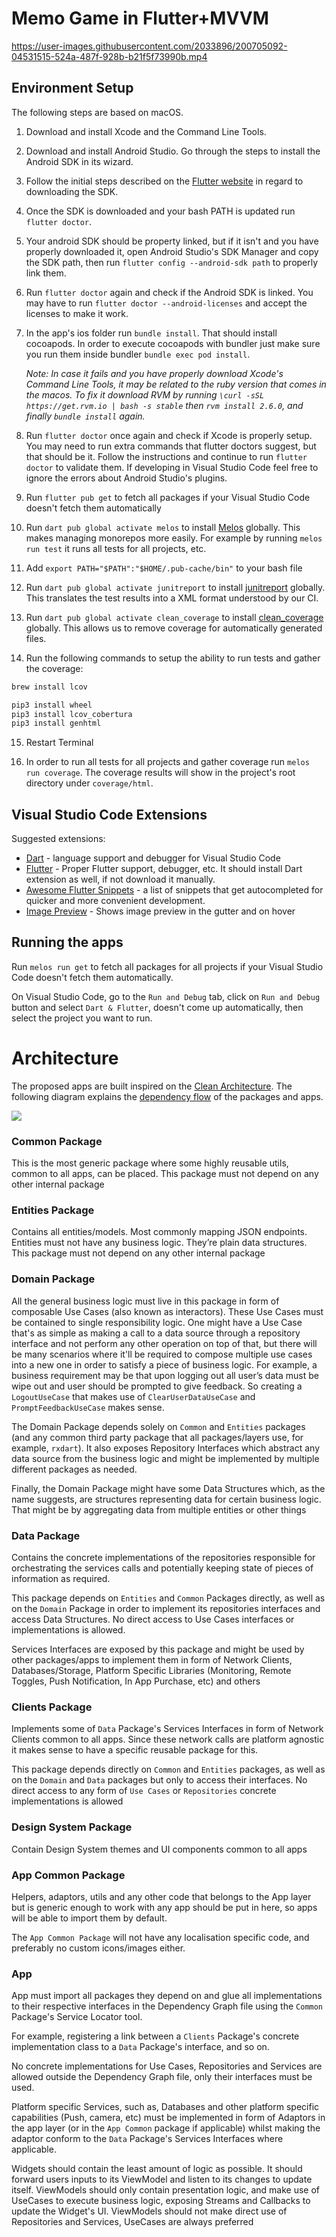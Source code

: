 # Memo Game in Flutter+MVVM

https://user-images.githubusercontent.com/2033896/200705092-04531515-524a-487f-928b-b21f5f73990b.mp4

## Environment Setup

The following steps are based on macOS.

1. Download and install Xcode and the Command Line Tools.

2. Download and install Android Studio. Go through the steps to install the Android SDK in its wizard.

3. Follow the initial steps described on the [Flutter website](https://flutter.dev/docs/get-started/install/macos) in regard to downloading the SDK.

4. Once the SDK is downloaded and your bash PATH is updated run `flutter doctor`.

5. Your android SDK should be property linked, but if it isn't and you have properly downloaded it, open Android Studio's SDK Manager and copy the SDK path, then run `flutter config --android-sdk path` to properly link them.

6. Run `flutter doctor` again and check if the Android SDK is linked. You may have to run `flutter doctor --android-licenses` and accept the licenses to make it work.

7. In the app's ios folder run `bundle install`. That should install cocoapods. In order to execute cocoapods with bundler just make sure you run them inside bundler `bundle exec pod install`.

    *Note: In case it fails and you have properly download Xcode's Command Line Tools, it may be related to the ruby version that comes in the macos. To fix it download RVM by running `\curl -sSL https://get.rvm.io | bash -s stable` then `rvm install 2.6.0`, and finally `bundle install` again.*

8. Run `flutter doctor` once again and check if Xcode is properly setup. You may need to run extra commands that flutter doctors suggest, but that should be it. Follow the instructions and continue to run `flutter doctor` to validate them. If developing in Visual Studio Code feel free to ignore the errors about Android Studio's plugins.

9. Run `flutter pub get` to fetch all packages if your Visual Studio Code doesn't fetch them automatically

10. Run `dart pub global activate melos` to install [Melos](https://pub.dev/packages/melos) globally. This makes managing monorepos more easily. For example by running `melos run test` it runs all tests for all projects, etc.

11. Add `export PATH="$PATH":"$HOME/.pub-cache/bin"` to your bash file

12. Run `dart pub global activate junitreport` to install [junitreport](https://pub.dev/packages/junitreport) globally. This translates the test results into a XML format understood by our CI.

13. Run `dart pub global activate clean_coverage` to install [clean_coverage](https://pub.dev/packages/clean_coverage) globally. This allows us to remove coverage for automatically generated files.

14. Run the following commands to setup the ability to run tests and gather the coverage:

```bash
brew install lcov

pip3 install wheel
pip3 install lcov_cobertura
pip3 install genhtml
```

15. Restart Terminal

16. In order to run all tests for all projects and gather coverage run `melos run coverage`. The coverage results will show in the project's root directory under `coverage/html`.

## Visual Studio Code Extensions

Suggested extensions:

- [Dart](https://marketplace.visualstudio.com/items?itemName=Dart-Code.dart-code) - language support and debugger for Visual Studio Code
- [Flutter](https://marketplace.visualstudio.com/items?itemName=Dart-Code.flutter) - Proper Flutter support, debugger, etc. It should install Dart extension as well, if not download it manually.
- [Awesome Flutter Snippets](https://marketplace.visualstudio.com/items?itemName=Nash.awesome-flutter-snippets) - a list of snippets that get autocompleted for quicker and more convenient development.
- [Image Preview](https://marketplace.visualstudio.com/items?itemName=kisstkondoros.vscode-gutter-preview) - Shows image preview in the gutter and on hover

## Running the apps

Run `melos run get` to fetch all packages for all projects if your Visual Studio Code doesn't fetch them automatically.

On Visual Studio Code, go to the `Run and Debug` tab, click on `Run and Debug` button and select `Dart & Flutter`, doesn't come up automatically, then select the project you want to run.

# Architecture

The proposed apps are built inspired on the [Clean Architecture](https://blog.cleancoder.com/uncle-bob/2012/08/13/the-clean-architecture.html). The following diagram explains the [dependency flow](https://www.uml-diagrams.org/dependency.html) of the packages and apps.

![](/arch/generic_clean_architecture_apps.jpg)

### Common Package

This is the most generic package where some highly reusable utils, common to all apps, can be placed. This package must not depend on any other internal package

### Entities Package

Contains all entities/models. Most commonly mapping JSON endpoints. Entities must not have any business logic. They’re plain data structures. This package must not depend on any other internal package

### Domain Package

All the general business logic must live in this package in form of composable Use Cases (also known as interactors). These Use Cases must be contained to single responsibility logic. One might have a Use Case that's as simple as making a call to a data source through a repository interface and not perform any other operation on top of that, but there will be many scenarios where it'll be required to compose multiple use cases into a new one in order to satisfy a piece of business logic. For example, a business requirement may be that upon logging out all user’s data must be wipe out and user should be prompted to give feedback. So creating a `LogoutUseCase` that makes use of `ClearUserDataUseCase` and `PromptFeedbackUseCase` makes sense.

The Domain Package depends solely on `Common` and `Entities` packages (and any common third party package that all packages/layers use, for example, `rxdart`). It also exposes Repository Interfaces which abstract any data source from the business logic and might be implemented by multiple different packages as needed.

Finally, the Domain Package might have some Data Structures which, as the name suggests, are structures representing data for certain business logic. That might be by aggregating data from multiple entities or other things

### Data Package

Contains the concrete implementations of the repositories responsible for orchestrating the services calls and potentially keeping state of pieces of information as required.

This package depends on `Entities` and `Common` Packages directly, as well as on the `Domain` Package in order to implement its repositories interfaces and access Data Structures. No direct access to Use Cases interfaces or implementations is allowed.

Services Interfaces are exposed by this package and might be used by other packages/apps to implement them in form of Network Clients, Databases/Storage, Platform Specific Libraries (Monitoring, Remote Toggles, Push Notification, In App Purchase, etc) and others

### Clients Package

Implements some of `Data` Package's Services Interfaces in form of Network Clients common to all apps. Since these network calls are platform agnostic it makes sense to have a specific reusable package for this.

This package depends directly on `Common` and `Entities` packages, as well as on the `Domain` and `Data` packages but only to access their interfaces. No direct access to any form of `Use Cases` or `Repositories` concrete implementations is allowed

### Design System Package

Contain Design System themes and UI components common to all apps

### App Common Package

Helpers, adaptors, utils and any other code that belongs to the App layer but is generic enough to work with any app should be put in here, so apps will be able to import them by default.

The `App Common Package` will not have any localisation specific code, and preferably no custom icons/images either.

### App

App must import all packages they depend on and glue all implementations to their respective interfaces in the Dependency Graph file using the `Common` Package's Service Locator tool.

For example, registering a link between a `Clients` Package's concrete implementation class to a `Data` Package's interface, and so on.

No concrete implementations for Use Cases, Repositories and Services are allowed outside the Dependency Graph file, only their interfaces must be used.

Platform specific Services, such as, Databases and other platform specific capabilities (Push, camera, etc) must be implemented in form of Adaptors in the app layer (or in the `App Common` package if applicable) whilst making the adaptor conform to the `Data` Package's Services Interfaces where applicable.

Widgets should contain the least amount of logic as possible. It should forward users inputs to its ViewModel and listen to its changes to update itself. ViewModels should only contain presentation logic, and make use of UseCases to execute business logic, exposing Streams and Callbacks to update the Widget's UI. ViewModels should not make direct use of Repositories and Services, UseCases are always preferred
